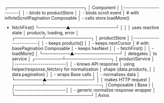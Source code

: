 ┌─────────────────────────┐
│       Component         │
│-------------------------│
│ - binds to productStore │
│ - binds scroll event    │ # with infinteScrollPagination Composable
│ - calls store.loadMore()
  - fetchFirst()
└─────────▲───────────────┘
          │
          │
          │ uses reactive state
          │ products, loading, error
          │
┌─────────┴───────────────┐
│      productStore        │
│--------------------------│
│ - keeps products[]       │
│ - keeps nextCursor       │ # with basePagination Composable
│ - keeps hasNext          │
│ - fetchFirst()           │
│ - loadMore()             │
└─────────▲───────────────┘
          │ delegates
          │ to service
          │
┌─────────┴───────────────┐
│    productService        │
│--------------------------│
│ - knows API response     │     using helper/response_fetctory for normalization
│   shape (data.products,  │
│   data.pagination)       │
│ - wraps Base calls      │
│ - normalizes data        │
└─────────▲───────────────┘
          │
          │ makes HTTP request
          │
┌─────────┴──────────────-----─┐
│Composable ( Base )     │
│--------------------------│
│ - generic normalize response wrapper  │
└─────────────────────────┘
          |
        Axios
